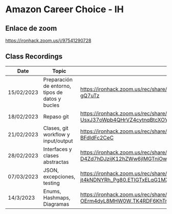 # Amazon Career Choice - IH  





## Enlace de zoom

https://ironhack.zoom.us/j/97541290728

## Class Recordings

| Date       | Topic                                           | Link                                                         |
| ---------- | ----------------------------------------------- | ------------------------------------------------------------ |
| 15/02/2023 | Preparación de entorno, tipos de datos y bucles | https://ironhack.zoom.us/rec/share/Zf9q-3Q0A7bNAprlEflFDxrPvt5D_A8ofYtVYlyBAUh7HcBoMI7Ky6eD7DogenVd.biaXbW_Vr-gQ7uTz |
| 18/02/2023 | Repaso git                                      | https://ironhack.zoom.us/rec/share/fya-UsxJ37oWpb4QHrVZ4cytnqBtcXOYdlnwVR9L6A9IgwxMQLUpprxcbDEvoPw.beBtcO04yXdmsyqa |
| 21/02/2023 | Clases, git workflow y input/output             | https://ironhack.zoom.us/rec/share/VOVQy3XPRwFWR4LOstEZxmNocNwY1xgXYw3FdU9Pf1gHQtyvkYS9gvSEP0plNT1J.CKRs-BFdldFc2CeC |
| 28/02/2023 | Interfaces y clases abstractas                  | https://ironhack.zoom.us/rec/share/yvpBozf8XkbX0ltuYwS-D4Zd7hDJzijK12hZWw6jlMGTniOwVcYGsbc7PlyTBuR4.0jxOcRqmDwVb4M-c |
| 07/03/2023 | JSON, excepciones, testing                      | https://ironhack.zoom.us/rec/share/IwR85X6q7YLL7-UQiLf4KTh36ZHc2tYNGeG5D4Cv4cuNct6s-jt4kNDNYRh_Pg80.ETIGTxELqG1MXe3f |
| 14/3/2023  | Enums, Hashmaps, Diagramas                      | https://ironhack.zoom.us/rec/share/Yvzy_c1NP-1Du7L9mFK050z2jFMoaYeyO_YKB8tRb05vY7XRd-OErm4dyL8MHW0W.TK4RDF6KhTnBqYD6 |

